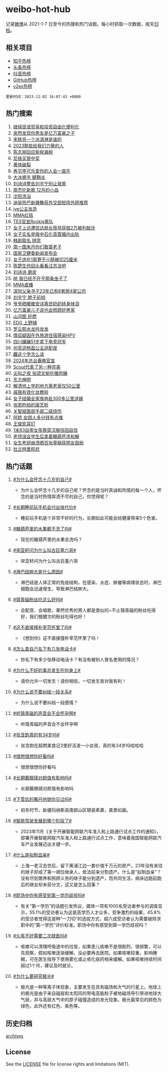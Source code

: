 # weibo-hot-hub

记录[微博](https://www.weibo.com)从 2021-1-7 日至今的热搜和热门话题。每小时抓取一次数据，按天[归档](archives)。

## 相关项目

- [知乎热榜](https://github.com/lonnyzhang423/zhihu-hot-hub)
- [头条热榜](https://github.com/lonnyzhang423/toutiao-hot-hub)
- [抖音热榜](https://github.com/lonnyzhang423/douyin-hot-hub)
- [GitHub热榜](https://github.com/lonnyzhang423/github-hot-hub)
- [v2ex热榜](https://github.com/lonnyzhang423/v2ex-hot-hub)


`更新时间：2023-12-02 16:07:43 +0800`

## 热门搜索

1. [继续促进贸易和投资自由化便利化](https://m.weibo.cn/search?containerid=100103type%3D1%26t%3D10%26q%3D%23%E7%BB%A7%E7%BB%AD%E4%BF%83%E8%BF%9B%E8%B4%B8%E6%98%93%E5%92%8C%E6%8A%95%E8%B5%84%E8%87%AA%E7%94%B1%E5%8C%96%E4%BE%BF%E5%88%A9%E5%8C%96%23&stream_entry_id=51&isnewpage=1&extparam=seat%3D1%26filter_type%3Drealtimehot%26cate%3D10103%26stream_entry_id%3D51%26dgr%3D0%26q%3D%2523%25E7%25BB%25A7%25E7%25BB%25AD%25E4%25BF%2583%25E8%25BF%259B%25E8%25B4%25B8%25E6%2598%2593%25E5%2592%258C%25E6%258A%2595%25E8%25B5%2584%25E8%2587%25AA%25E7%2594%25B1%25E5%258C%2596%25E4%25BE%25BF%25E5%2588%25A9%25E5%258C%2596%2523%26c_type%3D51%26pos%3D0%26display_time%3D1701504461%26pre_seqid%3D1701504461492032764165)
1. [突然发现你男友是亿万富豪之子](https://m.weibo.cn/search?containerid=100103type%3D1%26t%3D10%26q%3D%23%E7%AA%81%E7%84%B6%E5%8F%91%E7%8E%B0%E4%BD%A0%E7%94%B7%E5%8F%8B%E6%98%AF%E4%BA%BF%E4%B8%87%E5%AF%8C%E8%B1%AA%E4%B9%8B%E5%AD%90%23&stream_entry_id=31&isnewpage=1&extparam=seat%3D1%26lcate%3D5001%26realpos%3D1%26stream_entry_id%3D31%26dgr%3D0%26pos%3D0%26band_rank%3D1%26cate%3D5001%26filter_type%3Drealtimehot%26q%3D%2523%25E7%25AA%2581%25E7%2584%25B6%25E5%258F%2591%25E7%258E%25B0%25E4%25BD%25A0%25E7%2594%25B7%25E5%258F%258B%25E6%2598%25AF%25E4%25BA%25BF%25E4%25B8%2587%25E5%25AF%258C%25E8%25B1%25AA%25E4%25B9%258B%25E5%25AD%2590%2523%26flag%3D2%26c_type%3D31%26display_time%3D1701504461%26pre_seqid%3D1701504461492032764165)
1. [宋轶另一个冰淇淋是谁的](https://m.weibo.cn/search?containerid=100103type%3D1%26t%3D10%26q%3D%23%E5%AE%8B%E8%BD%B6%E5%8F%A6%E4%B8%80%E4%B8%AA%E5%86%B0%E6%B7%87%E6%B7%8B%E6%98%AF%E8%B0%81%E7%9A%84%23&stream_entry_id=31&isnewpage=1&extparam=seat%3D1%26lcate%3D5001%26realpos%3D2%26stream_entry_id%3D31%26dgr%3D0%26pos%3D1%26band_rank%3D2%26cate%3D5001%26filter_type%3Drealtimehot%26q%3D%2523%25E5%25AE%258B%25E8%25BD%25B6%25E5%258F%25A6%25E4%25B8%2580%25E4%25B8%25AA%25E5%2586%25B0%25E6%25B7%2587%25E6%25B7%258B%25E6%2598%25AF%25E8%25B0%2581%25E7%259A%2584%2523%26flag%3D2%26c_type%3D31%26display_time%3D1701504461%26pre_seqid%3D1701504461492032764165)
1. [2023那些给我们力量的人](https://m.weibo.cn/search?containerid=100103type%3D1%26t%3D10%26q%3D%232023%E9%82%A3%E4%BA%9B%E7%BB%99%E6%88%91%E4%BB%AC%E5%8A%9B%E9%87%8F%E7%9A%84%E4%BA%BA%23&stream_entry_id=31&isnewpage=1&extparam=seat%3D1%26lcate%3D5001%26realpos%3D3%26stream_entry_id%3D31%26dgr%3D0%26pos%3D2%26band_rank%3D3%26cate%3D5001%26filter_type%3Drealtimehot%26q%3D%25232023%25E9%2582%25A3%25E4%25BA%259B%25E7%25BB%2599%25E6%2588%2591%25E4%25BB%25AC%25E5%258A%259B%25E9%2587%258F%25E7%259A%2584%25E4%25BA%25BA%2523%26flag%3D0%26c_type%3D31%26display_time%3D1701504461%26pre_seqid%3D1701504461492032764165)
1. [陈志朋回应偷税漏税](https://m.weibo.cn/search?containerid=100103type%3D1%26t%3D10%26q%3D%E9%99%88%E5%BF%97%E6%9C%8B%E5%9B%9E%E5%BA%94%E5%81%B7%E7%A8%8E%E6%BC%8F%E7%A8%8E&stream_entry_id=31&isnewpage=1&extparam=seat%3D1%26lcate%3D5001%26realpos%3D4%26stream_entry_id%3D31%26dgr%3D0%26pos%3D3%26band_rank%3D4%26cate%3D5001%26filter_type%3Drealtimehot%26q%3D%25E9%2599%2588%25E5%25BF%2597%25E6%259C%258B%25E5%259B%259E%25E5%25BA%2594%25E5%2581%25B7%25E7%25A8%258E%25E6%25BC%258F%25E7%25A8%258E%26flag%3D1%26c_type%3D31%26display_time%3D1701504461%26pre_seqid%3D1701504461492032764165)
1. [尼格买提中奖](https://m.weibo.cn/search?containerid=100103type%3D1%26t%3D10%26q%3D%E5%B0%BC%E6%A0%BC%E4%B9%B0%E6%8F%90%E4%B8%AD%E5%A5%96&stream_entry_id=31&isnewpage=1&extparam=seat%3D1%26lcate%3D5001%26realpos%3D5%26stream_entry_id%3D31%26dgr%3D0%26pos%3D4%26band_rank%3D5%26cate%3D5001%26filter_type%3Drealtimehot%26q%3D%25E5%25B0%25BC%25E6%25A0%25BC%25E4%25B9%25B0%25E6%258F%2590%25E4%25B8%25AD%25E5%25A5%2596%26flag%3D2%26c_type%3D31%26display_time%3D1701504461%26pre_seqid%3D1701504461492032764165)
1. [黄体破裂](https://m.weibo.cn/search?containerid=100103type%3D1%26t%3D10%26q%3D%E9%BB%84%E4%BD%93%E7%A0%B4%E8%A3%82&stream_entry_id=31&isnewpage=1&extparam=seat%3D1%26lcate%3D5001%26realpos%3D6%26stream_entry_id%3D31%26dgr%3D0%26pos%3D5%26band_rank%3D6%26cate%3D5001%26filter_type%3Drealtimehot%26q%3D%25E9%25BB%2584%25E4%25BD%2593%25E7%25A0%25B4%25E8%25A3%2582%26flag%3D2%26c_type%3D31%26display_time%3D1701504461%26pre_seqid%3D1701504461492032764165)
1. [再见李可乐爱你的人会一直在](https://m.weibo.cn/search?containerid=100103type%3D1%26t%3D10%26q%3D%23%E5%86%8D%E8%A7%81%E6%9D%8E%E5%8F%AF%E4%B9%90%E7%88%B1%E4%BD%A0%E7%9A%84%E4%BA%BA%E4%BC%9A%E4%B8%80%E7%9B%B4%E5%9C%A8%23&stream_entry_id=31&isnewpage=1&extparam=seat%3D1%26lcate%3D5001%26cate%3D5001%26stream_entry_id%3D31%26pos%3D6%26band_rank%3D7%26adid%3D213060%26is_ad_pos%3D1%26dgr%3D0%26q%3D%2523%25E5%2586%258D%25E8%25A7%2581%25E6%259D%258E%25E5%258F%25AF%25E4%25B9%2590%25E7%2588%25B1%25E4%25BD%25A0%25E7%259A%2584%25E4%25BA%25BA%25E4%25BC%259A%25E4%25B8%2580%25E7%259B%25B4%25E5%259C%25A8%2523%26filter_type%3Drealtimehot%26c_type%3D31%26topic_ad%3D1%26display_time%3D1701504461%26pre_seqid%3D1701504461492032764165)
1. [大冰握手 腱鞘炎](https://m.weibo.cn/search?containerid=100103type%3D1%26t%3D10%26q%3D%E5%A4%A7%E5%86%B0%E6%8F%A1%E6%89%8B+%E8%85%B1%E9%9E%98%E7%82%8E&stream_entry_id=31&isnewpage=1&extparam=seat%3D1%26lcate%3D5001%26realpos%3D7%26stream_entry_id%3D31%26dgr%3D0%26pos%3D7%26band_rank%3D7%26cate%3D5001%26filter_type%3Drealtimehot%26q%3D%25E5%25A4%25A7%25E5%2586%25B0%25E6%258F%25A1%25E6%2589%258B%2520%25E8%2585%25B1%25E9%259E%2598%25E7%2582%258E%26flag%3D1%26c_type%3D31%26display_time%3D1701504461%26pre_seqid%3D1701504461492032764165)
1. [刘诗诗警告刘宇宁别让我笑](https://m.weibo.cn/search?containerid=100103type%3D1%26t%3D10%26q%3D%23%E5%88%98%E8%AF%97%E8%AF%97%E8%AD%A6%E5%91%8A%E5%88%98%E5%AE%87%E5%AE%81%E5%88%AB%E8%AE%A9%E6%88%91%E7%AC%91%23&stream_entry_id=31&isnewpage=1&extparam=seat%3D1%26lcate%3D5001%26realpos%3D8%26stream_entry_id%3D31%26dgr%3D0%26pos%3D8%26band_rank%3D8%26cate%3D5001%26filter_type%3Drealtimehot%26q%3D%2523%25E5%2588%2598%25E8%25AF%2597%25E8%25AF%2597%25E8%25AD%25A6%25E5%2591%258A%25E5%2588%2598%25E5%25AE%2587%25E5%25AE%2581%25E5%2588%25AB%25E8%25AE%25A9%25E6%2588%2591%25E7%25AC%2591%2523%26flag%3D1%26c_type%3D31%26display_time%3D1701504461%26pre_seqid%3D1701504461492032764165)
1. [周杰伦新歌 12月的小品](https://m.weibo.cn/search?containerid=100103type%3D1%26t%3D10%26q%3D%E5%91%A8%E6%9D%B0%E4%BC%A6%E6%96%B0%E6%AD%8C+12%E6%9C%88%E7%9A%84%E5%B0%8F%E5%93%81&stream_entry_id=31&isnewpage=1&extparam=seat%3D1%26lcate%3D5001%26realpos%3D9%26stream_entry_id%3D31%26dgr%3D0%26pos%3D9%26band_rank%3D9%26cate%3D5001%26filter_type%3Drealtimehot%26q%3D%25E5%2591%25A8%25E6%259D%25B0%25E4%25BC%25A6%25E6%2596%25B0%25E6%25AD%258C%252012%25E6%259C%2588%25E7%259A%2584%25E5%25B0%258F%25E5%2593%2581%26flag%3D1%26c_type%3D31%26display_time%3D1701504461%26pre_seqid%3D1701504461492032764165)
1. [沈阳洗浴](https://m.weibo.cn/search?containerid=100103type%3D1%26t%3D10%26q%3D%E6%B2%88%E9%98%B3%E6%B4%97%E6%B5%B4&stream_entry_id=31&isnewpage=1&extparam=seat%3D1%26lcate%3D5001%26realpos%3D10%26stream_entry_id%3D31%26dgr%3D0%26pos%3D10%26band_rank%3D10%26cate%3D5001%26filter_type%3Drealtimehot%26q%3D%25E6%25B2%2588%25E9%2598%25B3%25E6%25B4%2597%25E6%25B5%25B4%26flag%3D1%26c_type%3D31%26display_time%3D1701504461%26pre_seqid%3D1701504461492032764165)
1. [迪丽热巴新疆舞获外交部矩阵外网推荐](https://m.weibo.cn/search?containerid=100103type%3D1%26t%3D10%26q%3D%23%E8%BF%AA%E4%B8%BD%E7%83%AD%E5%B7%B4%E6%96%B0%E7%96%86%E8%88%9E%E8%8E%B7%E5%A4%96%E4%BA%A4%E9%83%A8%E7%9F%A9%E9%98%B5%E5%A4%96%E7%BD%91%E6%8E%A8%E8%8D%90%23&stream_entry_id=31&isnewpage=1&extparam=seat%3D1%26lcate%3D5001%26realpos%3D11%26stream_entry_id%3D31%26dgr%3D0%26pos%3D11%26band_rank%3D11%26cate%3D5001%26filter_type%3Drealtimehot%26q%3D%2523%25E8%25BF%25AA%25E4%25B8%25BD%25E7%2583%25AD%25E5%25B7%25B4%25E6%2596%25B0%25E7%2596%2586%25E8%2588%259E%25E8%258E%25B7%25E5%25A4%2596%25E4%25BA%25A4%25E9%2583%25A8%25E7%259F%25A9%25E9%2598%25B5%25E5%25A4%2596%25E7%25BD%2591%25E6%258E%25A8%25E8%258D%2590%2523%26flag%3D1%26c_type%3D31%26display_time%3D1701504461%26pre_seqid%3D1701504461492032764165)
1. [ive公主妆造](https://m.weibo.cn/search?containerid=100103type%3D1%26t%3D10%26q%3Dive%E5%85%AC%E4%B8%BB%E5%A6%86%E9%80%A0&stream_entry_id=31&isnewpage=1&extparam=seat%3D1%26lcate%3D5001%26realpos%3D12%26stream_entry_id%3D31%26dgr%3D0%26pos%3D12%26band_rank%3D12%26cate%3D5001%26filter_type%3Drealtimehot%26q%3Dive%25E5%2585%25AC%25E4%25B8%25BB%25E5%25A6%2586%25E9%2580%25A0%26flag%3D1%26c_type%3D31%26display_time%3D1701504461%26pre_seqid%3D1701504461492032764165)
1. [MMA红毯](https://m.weibo.cn/search?containerid=100103type%3D1%26t%3D10%26q%3DMMA%E7%BA%A2%E6%AF%AF&stream_entry_id=31&isnewpage=1&extparam=seat%3D1%26lcate%3D5001%26realpos%3D13%26stream_entry_id%3D31%26dgr%3D0%26pos%3D13%26band_rank%3D13%26cate%3D5001%26filter_type%3Drealtimehot%26q%3DMMA%25E7%25BA%25A2%25E6%25AF%25AF%26flag%3D1%26c_type%3D31%26display_time%3D1701504461%26pre_seqid%3D1701504461492032764165)
1. [TES官宣Rookie离队](https://m.weibo.cn/search?containerid=100103type%3D1%26t%3D10%26q%3D%23TES%E5%AE%98%E5%AE%A3Rookie%E7%A6%BB%E9%98%9F%23&stream_entry_id=31&isnewpage=1&extparam=seat%3D1%26lcate%3D5001%26realpos%3D14%26stream_entry_id%3D31%26dgr%3D0%26pos%3D14%26band_rank%3D14%26cate%3D5001%26filter_type%3Drealtimehot%26q%3D%2523TES%25E5%25AE%2598%25E5%25AE%25A3Rookie%25E7%25A6%25BB%25E9%2598%259F%2523%26flag%3D1%26c_type%3D31%26display_time%3D1701504461%26pre_seqid%3D1701504461492032764165)
1. [女子上访遭信访局长辱骂获赔2万被判敲诈](https://m.weibo.cn/search?containerid=100103type%3D1%26t%3D10%26q%3D%23%E5%A5%B3%E5%AD%90%E4%B8%8A%E8%AE%BF%E9%81%AD%E4%BF%A1%E8%AE%BF%E5%B1%80%E9%95%BF%E8%BE%B1%E9%AA%82%E8%8E%B7%E8%B5%942%E4%B8%87%E8%A2%AB%E5%88%A4%E6%95%B2%E8%AF%88%23&stream_entry_id=31&isnewpage=1&extparam=seat%3D1%26lcate%3D5001%26realpos%3D15%26stream_entry_id%3D31%26dgr%3D0%26pos%3D15%26band_rank%3D15%26cate%3D5001%26filter_type%3Drealtimehot%26q%3D%2523%25E5%25A5%25B3%25E5%25AD%2590%25E4%25B8%258A%25E8%25AE%25BF%25E9%2581%25AD%25E4%25BF%25A1%25E8%25AE%25BF%25E5%25B1%2580%25E9%2595%25BF%25E8%25BE%25B1%25E9%25AA%2582%25E8%258E%25B7%25E8%25B5%25942%25E4%25B8%2587%25E8%25A2%25AB%25E5%2588%25A4%25E6%2595%25B2%25E8%25AF%2588%2523%26flag%3D1%26c_type%3D31%26display_time%3D1701504461%26pre_seqid%3D1701504461492032764165)
1. [女子实名举报中石化高管婚内出轨](https://m.weibo.cn/search?containerid=100103type%3D1%26t%3D10%26q%3D%23%E5%A5%B3%E5%AD%90%E5%AE%9E%E5%90%8D%E4%B8%BE%E6%8A%A5%E4%B8%AD%E7%9F%B3%E5%8C%96%E9%AB%98%E7%AE%A1%E5%A9%9A%E5%86%85%E5%87%BA%E8%BD%A8%23&stream_entry_id=31&isnewpage=1&extparam=seat%3D1%26lcate%3D5001%26realpos%3D16%26stream_entry_id%3D31%26dgr%3D0%26pos%3D16%26band_rank%3D16%26cate%3D5001%26filter_type%3Drealtimehot%26q%3D%2523%25E5%25A5%25B3%25E5%25AD%2590%25E5%25AE%259E%25E5%2590%258D%25E4%25B8%25BE%25E6%258A%25A5%25E4%25B8%25AD%25E7%259F%25B3%25E5%258C%2596%25E9%25AB%2598%25E7%25AE%25A1%25E5%25A9%259A%25E5%2586%2585%25E5%2587%25BA%25E8%25BD%25A8%2523%26flag%3D0%26c_type%3D31%26display_time%3D1701504461%26pre_seqid%3D1701504461492032764165)
1. [韩剧取名 随意](https://m.weibo.cn/search?containerid=100103type%3D1%26t%3D10%26q%3D%E9%9F%A9%E5%89%A7%E5%8F%96%E5%90%8D+%E9%9A%8F%E6%84%8F&stream_entry_id=31&isnewpage=1&extparam=seat%3D1%26lcate%3D5001%26realpos%3D17%26stream_entry_id%3D31%26dgr%3D0%26pos%3D17%26band_rank%3D17%26cate%3D5001%26filter_type%3Drealtimehot%26q%3D%25E9%259F%25A9%25E5%2589%25A7%25E5%258F%2596%25E5%2590%258D%2520%25E9%259A%258F%25E6%2584%258F%26flag%3D1%26c_type%3D31%26display_time%3D1701504461%26pre_seqid%3D1701504461492032764165)
1. [周一围朱丹你们敢耍老子](https://m.weibo.cn/search?containerid=100103type%3D1%26t%3D10%26q%3D%E5%91%A8%E4%B8%80%E5%9B%B4%E6%9C%B1%E4%B8%B9%E4%BD%A0%E4%BB%AC%E6%95%A2%E8%80%8D%E8%80%81%E5%AD%90&stream_entry_id=31&isnewpage=1&extparam=seat%3D1%26lcate%3D5001%26realpos%3D18%26stream_entry_id%3D31%26dgr%3D0%26pos%3D18%26band_rank%3D18%26cate%3D5001%26filter_type%3Drealtimehot%26q%3D%25E5%2591%25A8%25E4%25B8%2580%25E5%259B%25B4%25E6%259C%25B1%25E4%25B8%25B9%25E4%25BD%25A0%25E4%25BB%25AC%25E6%2595%25A2%25E8%2580%258D%25E8%2580%2581%25E5%25AD%2590%26flag%3D2%26c_type%3D31%26display_time%3D1701504461%26pre_seqid%3D1701504461492032764165)
1. [国家卫健委新闻发布会](https://m.weibo.cn/search?containerid=100103type%3D1%26t%3D10%26q%3D%23%E5%9B%BD%E5%AE%B6%E5%8D%AB%E5%81%A5%E5%A7%94%E6%96%B0%E9%97%BB%E5%8F%91%E5%B8%83%E4%BC%9A%23&stream_entry_id=31&isnewpage=1&extparam=seat%3D1%26lcate%3D5001%26realpos%3D19%26stream_entry_id%3D31%26dgr%3D0%26pos%3D19%26band_rank%3D19%26cate%3D5001%26filter_type%3Drealtimehot%26q%3D%2523%25E5%259B%25BD%25E5%25AE%25B6%25E5%258D%25AB%25E5%2581%25A5%25E5%25A7%2594%25E6%2596%25B0%25E9%2597%25BB%25E5%258F%2591%25E5%25B8%2583%25E4%25BC%259A%2523%26flag%3D1%26c_type%3D31%26display_time%3D1701504461%26pre_seqid%3D1701504461492032764165)
1. [女子连吃1周笋干小肠被切25厘米](https://m.weibo.cn/search?containerid=100103type%3D1%26t%3D10%26q%3D%23%E5%A5%B3%E5%AD%90%E8%BF%9E%E5%90%831%E5%91%A8%E7%AC%8B%E5%B9%B2%E5%B0%8F%E8%82%A0%E8%A2%AB%E5%88%8725%E5%8E%98%E7%B1%B3%23&stream_entry_id=31&isnewpage=1&extparam=seat%3D1%26lcate%3D5001%26realpos%3D20%26stream_entry_id%3D31%26dgr%3D0%26pos%3D20%26band_rank%3D20%26cate%3D5001%26filter_type%3Drealtimehot%26q%3D%2523%25E5%25A5%25B3%25E5%25AD%2590%25E8%25BF%259E%25E5%2590%25831%25E5%2591%25A8%25E7%25AC%258B%25E5%25B9%25B2%25E5%25B0%258F%25E8%2582%25A0%25E8%25A2%25AB%25E5%2588%258725%25E5%258E%2598%25E7%25B1%25B3%2523%26flag%3D0%26c_type%3D31%26display_time%3D1701504461%26pre_seqid%3D1701504461492032764165)
1. [陈楚生你回头看看汪苏泷吧](https://m.weibo.cn/search?containerid=100103type%3D1%26t%3D10%26q%3D%23%E9%99%88%E6%A5%9A%E7%94%9F%E4%BD%A0%E5%9B%9E%E5%A4%B4%E7%9C%8B%E7%9C%8B%E6%B1%AA%E8%8B%8F%E6%B3%B7%E5%90%A7%23&stream_entry_id=31&isnewpage=1&extparam=seat%3D1%26lcate%3D5001%26realpos%3D21%26stream_entry_id%3D31%26dgr%3D0%26pos%3D21%26band_rank%3D21%26cate%3D5001%26filter_type%3Drealtimehot%26q%3D%2523%25E9%2599%2588%25E6%25A5%259A%25E7%2594%259F%25E4%25BD%25A0%25E5%259B%259E%25E5%25A4%25B4%25E7%259C%258B%25E7%259C%258B%25E6%25B1%25AA%25E8%258B%258F%25E6%25B3%25B7%25E5%2590%25A7%2523%26flag%3D1%26c_type%3D31%26display_time%3D1701504461%26pre_seqid%3D1701504461492032764165)
1. [刘诗诗 磨皮](https://m.weibo.cn/search?containerid=100103type%3D1%26t%3D10%26q%3D%E5%88%98%E8%AF%97%E8%AF%97+%E7%A3%A8%E7%9A%AE&stream_entry_id=31&isnewpage=1&extparam=seat%3D1%26lcate%3D5001%26realpos%3D22%26stream_entry_id%3D31%26dgr%3D0%26pos%3D22%26band_rank%3D22%26cate%3D5001%26filter_type%3Drealtimehot%26q%3D%25E5%2588%2598%25E8%25AF%2597%25E8%25AF%2597%2520%25E7%25A3%25A8%25E7%259A%25AE%26flag%3D2%26c_type%3D31%26display_time%3D1701504461%26pre_seqid%3D1701504461492032764165)
1. [树 我已经不在乎那条虫子了](https://m.weibo.cn/search?containerid=100103type%3D1%26t%3D10%26q%3D%E6%A0%91+%E6%88%91%E5%B7%B2%E7%BB%8F%E4%B8%8D%E5%9C%A8%E4%B9%8E%E9%82%A3%E6%9D%A1%E8%99%AB%E5%AD%90%E4%BA%86&stream_entry_id=31&isnewpage=1&extparam=seat%3D1%26lcate%3D5001%26realpos%3D23%26stream_entry_id%3D31%26dgr%3D0%26pos%3D23%26band_rank%3D23%26cate%3D5001%26filter_type%3Drealtimehot%26q%3D%25E6%25A0%2591%2520%25E6%2588%2591%25E5%25B7%25B2%25E7%25BB%258F%25E4%25B8%258D%25E5%259C%25A8%25E4%25B9%258E%25E9%2582%25A3%25E6%259D%25A1%25E8%2599%25AB%25E5%25AD%2590%25E4%25BA%2586%26flag%3D0%26c_type%3D31%26display_time%3D1701504461%26pre_seqid%3D1701504461492032764165)
1. [MMA直播](https://m.weibo.cn/search?containerid=100103type%3D1%26t%3D10%26q%3DMMA%E7%9B%B4%E6%92%AD&stream_entry_id=31&isnewpage=1&extparam=seat%3D1%26lcate%3D5001%26realpos%3D24%26stream_entry_id%3D31%26dgr%3D0%26pos%3D24%26band_rank%3D24%26cate%3D5001%26filter_type%3Drealtimehot%26q%3DMMA%25E7%259B%25B4%25E6%2592%25AD%26flag%3D0%26c_type%3D31%26display_time%3D1701504461%26pre_seqid%3D1701504461492032764165)
1. [深圳父亲寻子23年已有6套房4家公司](https://m.weibo.cn/search?containerid=100103type%3D1%26t%3D10%26q%3D%23%E6%B7%B1%E5%9C%B3%E7%88%B6%E4%BA%B2%E5%AF%BB%E5%AD%9023%E5%B9%B4%E5%B7%B2%E6%9C%896%E5%A5%97%E6%88%BF4%E5%AE%B6%E5%85%AC%E5%8F%B8%23&stream_entry_id=31&isnewpage=1&extparam=seat%3D1%26lcate%3D5001%26realpos%3D25%26stream_entry_id%3D31%26dgr%3D0%26pos%3D25%26band_rank%3D25%26cate%3D5001%26filter_type%3Drealtimehot%26q%3D%2523%25E6%25B7%25B1%25E5%259C%25B3%25E7%2588%25B6%25E4%25BA%25B2%25E5%25AF%25BB%25E5%25AD%259023%25E5%25B9%25B4%25E5%25B7%25B2%25E6%259C%25896%25E5%25A5%2597%25E6%2588%25BF4%25E5%25AE%25B6%25E5%2585%25AC%25E5%258F%25B8%2523%26flag%3D1%26c_type%3D31%26display_time%3D1701504461%26pre_seqid%3D1701504461492032764165)
1. [刘宇宁 脖子前倾](https://m.weibo.cn/search?containerid=100103type%3D1%26t%3D10%26q%3D%E5%88%98%E5%AE%87%E5%AE%81+%E8%84%96%E5%AD%90%E5%89%8D%E5%80%BE&stream_entry_id=31&isnewpage=1&extparam=seat%3D1%26lcate%3D5001%26realpos%3D26%26stream_entry_id%3D31%26dgr%3D0%26pos%3D26%26band_rank%3D26%26cate%3D5001%26filter_type%3Drealtimehot%26q%3D%25E5%2588%2598%25E5%25AE%2587%25E5%25AE%2581%2520%25E8%2584%2596%25E5%25AD%2590%25E5%2589%258D%25E5%2580%25BE%26flag%3D0%26c_type%3D31%26display_time%3D1701504461%26pre_seqid%3D1701504461492032764165)
1. [爷爷晒暖暖安详离世奶奶转身抹泪](https://m.weibo.cn/search?containerid=100103type%3D1%26t%3D10%26q%3D%23%E7%88%B7%E7%88%B7%E6%99%92%E6%9A%96%E6%9A%96%E5%AE%89%E8%AF%A6%E7%A6%BB%E4%B8%96%E5%A5%B6%E5%A5%B6%E8%BD%AC%E8%BA%AB%E6%8A%B9%E6%B3%AA%23&stream_entry_id=31&isnewpage=1&extparam=seat%3D1%26lcate%3D5001%26realpos%3D27%26stream_entry_id%3D31%26dgr%3D0%26pos%3D27%26band_rank%3D27%26cate%3D5001%26filter_type%3Drealtimehot%26q%3D%2523%25E7%2588%25B7%25E7%2588%25B7%25E6%2599%2592%25E6%259A%2596%25E6%259A%2596%25E5%25AE%2589%25E8%25AF%25A6%25E7%25A6%25BB%25E4%25B8%2596%25E5%25A5%25B6%25E5%25A5%25B6%25E8%25BD%25AC%25E8%25BA%25AB%25E6%258A%25B9%25E6%25B3%25AA%2523%26flag%3D32768%26c_type%3D31%26display_time%3D1701504461%26pre_seqid%3D1701504461492032764165)
1. [亿万富豪儿子说也会照顾好养家](https://m.weibo.cn/search?containerid=100103type%3D1%26t%3D10%26q%3D%23%E4%BA%BF%E4%B8%87%E5%AF%8C%E8%B1%AA%E5%84%BF%E5%AD%90%E8%AF%B4%E4%B9%9F%E4%BC%9A%E7%85%A7%E9%A1%BE%E5%A5%BD%E5%85%BB%E5%AE%B6%23&stream_entry_id=31&isnewpage=1&extparam=seat%3D1%26lcate%3D5001%26realpos%3D28%26stream_entry_id%3D31%26dgr%3D0%26pos%3D28%26band_rank%3D28%26cate%3D5001%26filter_type%3Drealtimehot%26q%3D%2523%25E4%25BA%25BF%25E4%25B8%2587%25E5%25AF%258C%25E8%25B1%25AA%25E5%2584%25BF%25E5%25AD%2590%25E8%25AF%25B4%25E4%25B9%259F%25E4%25BC%259A%25E7%2585%25A7%25E9%25A1%25BE%25E5%25A5%25BD%25E5%2585%25BB%25E5%25AE%25B6%2523%26flag%3D32768%26c_type%3D31%26display_time%3D1701504461%26pre_seqid%3D1701504461492032764165)
1. [山河图 好燃](https://m.weibo.cn/search?containerid=100103type%3D1%26t%3D10%26q%3D%E5%B1%B1%E6%B2%B3%E5%9B%BE+%E5%A5%BD%E7%87%83&stream_entry_id=31&isnewpage=1&extparam=seat%3D1%26lcate%3D5001%26realpos%3D29%26stream_entry_id%3D31%26dgr%3D0%26pos%3D29%26band_rank%3D29%26cate%3D5001%26filter_type%3Drealtimehot%26q%3D%25E5%25B1%25B1%25E6%25B2%25B3%25E5%259B%25BE%2520%25E5%25A5%25BD%25E7%2587%2583%26flag%3D0%26c_type%3D31%26display_time%3D1701504461%26pre_seqid%3D1701504461492032764165)
1. [EDG 上野辅](https://m.weibo.cn/search?containerid=100103type%3D1%26t%3D10%26q%3DEDG+%E4%B8%8A%E9%87%8E%E8%BE%85&stream_entry_id=31&isnewpage=1&extparam=seat%3D1%26lcate%3D5001%26realpos%3D30%26stream_entry_id%3D31%26dgr%3D0%26pos%3D30%26band_rank%3D30%26cate%3D5001%26filter_type%3Drealtimehot%26q%3DEDG%2520%25E4%25B8%258A%25E9%2587%258E%25E8%25BE%2585%26flag%3D0%26c_type%3D31%26display_time%3D1701504461%26pre_seqid%3D1701504461492032764165)
1. [罗云熙水龙吟妆发](https://m.weibo.cn/search?containerid=100103type%3D1%26t%3D10%26q%3D%23%E7%BD%97%E4%BA%91%E7%86%99%E6%B0%B4%E9%BE%99%E5%90%9F%E5%A6%86%E5%8F%91%23&stream_entry_id=31&isnewpage=1&extparam=seat%3D1%26lcate%3D5001%26realpos%3D31%26stream_entry_id%3D31%26dgr%3D0%26pos%3D31%26band_rank%3D31%26cate%3D5001%26filter_type%3Drealtimehot%26q%3D%2523%25E7%25BD%2597%25E4%25BA%2591%25E7%2586%2599%25E6%25B0%25B4%25E9%25BE%2599%25E5%2590%259F%25E5%25A6%2586%25E5%258F%2591%2523%26flag%3D1%26c_type%3D31%26display_time%3D1701504461%26pre_seqid%3D1701504461492032764165)
1. [情侣疑因在外旅游住宿感染HPV](https://m.weibo.cn/search?containerid=100103type%3D1%26t%3D10%26q%3D%23%E6%83%85%E4%BE%A3%E7%96%91%E5%9B%A0%E5%9C%A8%E5%A4%96%E6%97%85%E6%B8%B8%E4%BD%8F%E5%AE%BF%E6%84%9F%E6%9F%93HPV%23&stream_entry_id=31&isnewpage=1&extparam=seat%3D1%26lcate%3D5001%26realpos%3D32%26stream_entry_id%3D31%26dgr%3D0%26pos%3D32%26band_rank%3D32%26cate%3D5001%26filter_type%3Drealtimehot%26q%3D%2523%25E6%2583%2585%25E4%25BE%25A3%25E7%2596%2591%25E5%259B%25A0%25E5%259C%25A8%25E5%25A4%2596%25E6%2597%2585%25E6%25B8%25B8%25E4%25BD%258F%25E5%25AE%25BF%25E6%2584%259F%25E6%259F%2593HPV%2523%26flag%3D0%26c_type%3D31%26display_time%3D1701504461%26pre_seqid%3D1701504461492032764165)
1. [四川孃孃51岁拿下电竞冠军](https://m.weibo.cn/search?containerid=100103type%3D1%26t%3D10%26q%3D%E5%9B%9B%E5%B7%9D%E5%AD%83%E5%AD%8351%E5%B2%81%E6%8B%BF%E4%B8%8B%E7%94%B5%E7%AB%9E%E5%86%A0%E5%86%9B&stream_entry_id=31&isnewpage=1&extparam=seat%3D1%26lcate%3D5001%26realpos%3D33%26stream_entry_id%3D31%26dgr%3D0%26pos%3D33%26band_rank%3D33%26cate%3D5001%26filter_type%3Drealtimehot%26q%3D%25E5%259B%259B%25E5%25B7%259D%25E5%25AD%2583%25E5%25AD%258351%25E5%25B2%2581%25E6%258B%25BF%25E4%25B8%258B%25E7%2594%25B5%25E7%25AB%259E%25E5%2586%25A0%25E5%2586%259B%26flag%3D32768%26c_type%3D31%26display_time%3D1701504461%26pre_seqid%3D1701504461492032764165)
1. [何蓝逗杨盈公主适配度](https://m.weibo.cn/search?containerid=100103type%3D1%26t%3D10%26q%3D%23%E4%BD%95%E8%93%9D%E9%80%97%E6%9D%A8%E7%9B%88%E5%85%AC%E4%B8%BB%E9%80%82%E9%85%8D%E5%BA%A6%23&stream_entry_id=31&isnewpage=1&extparam=seat%3D1%26lcate%3D5001%26realpos%3D34%26stream_entry_id%3D31%26dgr%3D0%26pos%3D34%26band_rank%3D34%26cate%3D5001%26filter_type%3Drealtimehot%26q%3D%2523%25E4%25BD%2595%25E8%2593%259D%25E9%2580%2597%25E6%259D%25A8%25E7%259B%2588%25E5%2585%25AC%25E4%25B8%25BB%25E9%2580%2582%25E9%2585%258D%25E5%25BA%25A6%2523%26flag%3D1%26c_type%3D31%26display_time%3D1701504461%26pre_seqid%3D1701504461492032764165)
1. [龘这个字怎么读](https://m.weibo.cn/search?containerid=100103type%3D1%26t%3D10%26q%3D%23%E9%BE%98%E8%BF%99%E4%B8%AA%E5%AD%97%E6%80%8E%E4%B9%88%E8%AF%BB%23&stream_entry_id=31&isnewpage=1&extparam=seat%3D1%26lcate%3D5001%26realpos%3D35%26stream_entry_id%3D31%26dgr%3D0%26pos%3D35%26band_rank%3D35%26cate%3D5001%26filter_type%3Drealtimehot%26q%3D%2523%25E9%25BE%2598%25E8%25BF%2599%25E4%25B8%25AA%25E5%25AD%2597%25E6%2580%258E%25E4%25B9%2588%25E8%25AF%25BB%2523%26flag%3D0%26c_type%3D31%26display_time%3D1701504461%26pre_seqid%3D1701504461492032764165)
1. [2024年总台春晚官宣](https://m.weibo.cn/search?containerid=100103type%3D1%26t%3D10%26q%3D%232024%E5%B9%B4%E6%80%BB%E5%8F%B0%E6%98%A5%E6%99%9A%E5%AE%98%E5%AE%A3%23&stream_entry_id=31&isnewpage=1&extparam=seat%3D1%26lcate%3D5001%26realpos%3D36%26stream_entry_id%3D31%26dgr%3D0%26pos%3D36%26band_rank%3D36%26cate%3D5001%26filter_type%3Drealtimehot%26q%3D%25232024%25E5%25B9%25B4%25E6%2580%25BB%25E5%258F%25B0%25E6%2598%25A5%25E6%2599%259A%25E5%25AE%2598%25E5%25AE%25A3%2523%26flag%3D0%26c_type%3D31%26display_time%3D1701504461%26pre_seqid%3D1701504461492032764165)
1. [Scout代表了另一种完美](https://m.weibo.cn/search?containerid=100103type%3D1%26t%3D10%26q%3D%23Scout%E4%BB%A3%E8%A1%A8%E4%BA%86%E5%8F%A6%E4%B8%80%E7%A7%8D%E5%AE%8C%E7%BE%8E%23&stream_entry_id=31&isnewpage=1&extparam=seat%3D1%26lcate%3D5001%26realpos%3D37%26stream_entry_id%3D31%26dgr%3D0%26pos%3D37%26band_rank%3D37%26cate%3D5001%26filter_type%3Drealtimehot%26q%3D%2523Scout%25E4%25BB%25A3%25E8%25A1%25A8%25E4%25BA%2586%25E5%258F%25A6%25E4%25B8%2580%25E7%25A7%258D%25E5%25AE%258C%25E7%25BE%258E%2523%26flag%3D1%26c_type%3D31%26display_time%3D1701504461%26pre_seqid%3D1701504461492032764165)
1. [尖叫之夜 张颂文偷吃猪肉脯](https://m.weibo.cn/search?containerid=100103type%3D1%26t%3D10%26q%3D%E5%B0%96%E5%8F%AB%E4%B9%8B%E5%A4%9C+%E5%BC%A0%E9%A2%82%E6%96%87%E5%81%B7%E5%90%83%E7%8C%AA%E8%82%89%E8%84%AF&stream_entry_id=31&isnewpage=1&extparam=seat%3D1%26lcate%3D5001%26realpos%3D38%26stream_entry_id%3D31%26dgr%3D0%26pos%3D38%26band_rank%3D38%26cate%3D5001%26filter_type%3Drealtimehot%26q%3D%25E5%25B0%2596%25E5%258F%25AB%25E4%25B9%258B%25E5%25A4%259C%2520%25E5%25BC%25A0%25E9%25A2%2582%25E6%2596%2587%25E5%2581%25B7%25E5%2590%2583%25E7%258C%25AA%25E8%2582%2589%25E8%2584%25AF%26flag%3D0%26c_type%3D31%26display_time%3D1701504461%26pre_seqid%3D1701504461492032764165)
1. [东方神明](https://m.weibo.cn/search?containerid=100103type%3D1%26t%3D10%26q%3D%23%E4%B8%9C%E6%96%B9%E7%A5%9E%E6%98%8E%23&stream_entry_id=31&isnewpage=1&extparam=seat%3D1%26lcate%3D5001%26realpos%3D39%26stream_entry_id%3D31%26dgr%3D0%26pos%3D39%26band_rank%3D39%26cate%3D5001%26filter_type%3Drealtimehot%26q%3D%2523%25E4%25B8%259C%25E6%2596%25B9%25E7%25A5%259E%25E6%2598%258E%2523%26flag%3D1%26c_type%3D31%26display_time%3D1701504461%26pre_seqid%3D1701504461492032764165)
1. [解清帅上学的地方离老家仅50公里](https://m.weibo.cn/search?containerid=100103type%3D1%26t%3D10%26q%3D%23%E8%A7%A3%E6%B8%85%E5%B8%85%E4%B8%8A%E5%AD%A6%E7%9A%84%E5%9C%B0%E6%96%B9%E7%A6%BB%E8%80%81%E5%AE%B6%E4%BB%8550%E5%85%AC%E9%87%8C%23&stream_entry_id=31&isnewpage=1&extparam=seat%3D1%26lcate%3D5001%26realpos%3D40%26stream_entry_id%3D31%26dgr%3D0%26pos%3D40%26band_rank%3D40%26cate%3D5001%26filter_type%3Drealtimehot%26q%3D%2523%25E8%25A7%25A3%25E6%25B8%2585%25E5%25B8%2585%25E4%25B8%258A%25E5%25AD%25A6%25E7%259A%2584%25E5%259C%25B0%25E6%2596%25B9%25E7%25A6%25BB%25E8%2580%2581%25E5%25AE%25B6%25E4%25BB%258550%25E5%2585%25AC%25E9%2587%258C%2523%26flag%3D32768%26c_type%3D31%26display_time%3D1701504461%26pre_seqid%3D1701504461492032764165)
1. [戚薇有效化妆教程](https://m.weibo.cn/search?containerid=100103type%3D1%26t%3D10%26q%3D%23%E6%88%9A%E8%96%87%E6%9C%89%E6%95%88%E5%8C%96%E5%A6%86%E6%95%99%E7%A8%8B%23&stream_entry_id=31&isnewpage=1&extparam=seat%3D1%26lcate%3D5001%26realpos%3D41%26stream_entry_id%3D31%26dgr%3D0%26pos%3D41%26band_rank%3D41%26cate%3D5001%26filter_type%3Drealtimehot%26q%3D%2523%25E6%2588%259A%25E8%2596%2587%25E6%259C%2589%25E6%2595%2588%25E5%258C%2596%25E5%25A6%2586%25E6%2595%2599%25E7%25A8%258B%2523%26flag%3D1%26c_type%3D31%26display_time%3D1701504461%26pre_seqid%3D1701504461492032764165)
1. [女子结婚全家族奔赴300多公里送嫁](https://m.weibo.cn/search?containerid=100103type%3D1%26t%3D10%26q%3D%23%E5%A5%B3%E5%AD%90%E7%BB%93%E5%A9%9A%E5%85%A8%E5%AE%B6%E6%97%8F%E5%A5%94%E8%B5%B4300%E5%A4%9A%E5%85%AC%E9%87%8C%E9%80%81%E5%AB%81%23&stream_entry_id=31&isnewpage=1&extparam=seat%3D1%26lcate%3D5001%26realpos%3D42%26stream_entry_id%3D31%26dgr%3D0%26pos%3D42%26band_rank%3D42%26cate%3D5001%26filter_type%3Drealtimehot%26q%3D%2523%25E5%25A5%25B3%25E5%25AD%2590%25E7%25BB%2593%25E5%25A9%259A%25E5%2585%25A8%25E5%25AE%25B6%25E6%2597%258F%25E5%25A5%2594%25E8%25B5%25B4300%25E5%25A4%259A%25E5%2585%25AC%25E9%2587%258C%25E9%2580%2581%25E5%25AB%2581%2523%26flag%3D32768%26c_type%3D31%26display_time%3D1701504461%26pre_seqid%3D1701504461492032764165)
1. [张若昀拍的唐艺昕](https://m.weibo.cn/search?containerid=100103type%3D1%26t%3D10%26q%3D%23%E5%BC%A0%E8%8B%A5%E6%98%80%E6%8B%8D%E7%9A%84%E5%94%90%E8%89%BA%E6%98%95%23&stream_entry_id=31&isnewpage=1&extparam=seat%3D1%26lcate%3D5001%26realpos%3D43%26stream_entry_id%3D31%26dgr%3D0%26pos%3D43%26band_rank%3D43%26cate%3D5001%26filter_type%3Drealtimehot%26q%3D%2523%25E5%25BC%25A0%25E8%258B%25A5%25E6%2598%2580%25E6%258B%258D%25E7%259A%2584%25E5%2594%2590%25E8%2589%25BA%25E6%2598%2595%2523%26flag%3D0%26c_type%3D31%26display_time%3D1701504461%26pre_seqid%3D1701504461492032764165)
1. [关智斌面部手部二级烧伤](https://m.weibo.cn/search?containerid=100103type%3D1%26t%3D10%26q%3D%23%E5%85%B3%E6%99%BA%E6%96%8C%E9%9D%A2%E9%83%A8%E6%89%8B%E9%83%A8%E4%BA%8C%E7%BA%A7%E7%83%A7%E4%BC%A4%23&stream_entry_id=31&isnewpage=1&extparam=seat%3D1%26lcate%3D5001%26realpos%3D44%26stream_entry_id%3D31%26dgr%3D0%26pos%3D44%26band_rank%3D44%26cate%3D5001%26filter_type%3Drealtimehot%26q%3D%2523%25E5%2585%25B3%25E6%2599%25BA%25E6%2596%258C%25E9%259D%25A2%25E9%2583%25A8%25E6%2589%258B%25E9%2583%25A8%25E4%25BA%258C%25E7%25BA%25A7%25E7%2583%25A7%25E4%25BC%25A4%2523%26flag%3D0%26c_type%3D31%26display_time%3D1701504461%26pre_seqid%3D1701504461492032764165)
1. [阿娇 女团人多分钱有点难](https://m.weibo.cn/search?containerid=100103type%3D1%26t%3D10%26q%3D%E9%98%BF%E5%A8%87+%E5%A5%B3%E5%9B%A2%E4%BA%BA%E5%A4%9A%E5%88%86%E9%92%B1%E6%9C%89%E7%82%B9%E9%9A%BE&stream_entry_id=31&isnewpage=1&extparam=seat%3D1%26lcate%3D5001%26realpos%3D45%26stream_entry_id%3D31%26dgr%3D0%26pos%3D45%26band_rank%3D45%26cate%3D5001%26filter_type%3Drealtimehot%26q%3D%25E9%2598%25BF%25E5%25A8%2587%2520%25E5%25A5%25B3%25E5%259B%25A2%25E4%25BA%25BA%25E5%25A4%259A%25E5%2588%2586%25E9%2592%25B1%25E6%259C%2589%25E7%2582%25B9%25E9%259A%25BE%26flag%3D0%26c_type%3D31%26display_time%3D1701504461%26pre_seqid%3D1701504461492032764165)
1. [王俊凯耳钉](https://m.weibo.cn/search?containerid=100103type%3D1%26t%3D10%26q%3D%E7%8E%8B%E4%BF%8A%E5%87%AF%E8%80%B3%E9%92%89&stream_entry_id=31&isnewpage=1&extparam=seat%3D1%26lcate%3D5001%26realpos%3D46%26stream_entry_id%3D31%26dgr%3D0%26pos%3D46%26band_rank%3D46%26cate%3D5001%26filter_type%3Drealtimehot%26q%3D%25E7%258E%258B%25E4%25BF%258A%25E5%2587%25AF%25E8%2580%25B3%25E9%2592%2589%26flag%3D0%26c_type%3D31%26display_time%3D1701504461%26pre_seqid%3D1701504461492032764165)
1. [1米83自卑女孩靠穿汉服找回自信](https://m.weibo.cn/search?containerid=100103type%3D1%26t%3D10%26q%3D%231%E7%B1%B383%E8%87%AA%E5%8D%91%E5%A5%B3%E5%AD%A9%E9%9D%A0%E7%A9%BF%E6%B1%89%E6%9C%8D%E6%89%BE%E5%9B%9E%E8%87%AA%E4%BF%A1%23&stream_entry_id=31&isnewpage=1&extparam=seat%3D1%26lcate%3D5001%26realpos%3D47%26stream_entry_id%3D31%26dgr%3D0%26pos%3D47%26band_rank%3D47%26cate%3D5001%26filter_type%3Drealtimehot%26q%3D%25231%25E7%25B1%25B383%25E8%2587%25AA%25E5%258D%2591%25E5%25A5%25B3%25E5%25AD%25A9%25E9%259D%25A0%25E7%25A9%25BF%25E6%25B1%2589%25E6%259C%258D%25E6%2589%25BE%25E5%259B%259E%25E8%2587%25AA%25E4%25BF%25A1%2523%26flag%3D0%26c_type%3D31%26display_time%3D1701504461%26pre_seqid%3D1701504461492032764165)
1. [老师误会学生后拿着糖葫芦求和解](https://m.weibo.cn/search?containerid=100103type%3D1%26t%3D10%26q%3D%23%E8%80%81%E5%B8%88%E8%AF%AF%E4%BC%9A%E5%AD%A6%E7%94%9F%E5%90%8E%E6%8B%BF%E7%9D%80%E7%B3%96%E8%91%AB%E8%8A%A6%E6%B1%82%E5%92%8C%E8%A7%A3%23&stream_entry_id=31&isnewpage=1&extparam=seat%3D1%26lcate%3D5001%26realpos%3D48%26stream_entry_id%3D31%26dgr%3D0%26pos%3D48%26band_rank%3D48%26cate%3D5001%26filter_type%3Drealtimehot%26q%3D%2523%25E8%2580%2581%25E5%25B8%2588%25E8%25AF%25AF%25E4%25BC%259A%25E5%25AD%25A6%25E7%2594%259F%25E5%2590%258E%25E6%258B%25BF%25E7%259D%2580%25E7%25B3%2596%25E8%2591%25AB%25E8%258A%25A6%25E6%25B1%2582%25E5%2592%258C%25E8%25A7%25A3%2523%26flag%3D32768%26c_type%3D31%26display_time%3D1701504461%26pre_seqid%3D1701504461492032764165)
1. [女生考研崩溃晒百张草稿获网友鼓励](https://m.weibo.cn/search?containerid=100103type%3D1%26t%3D10%26q%3D%23%E5%A5%B3%E7%94%9F%E8%80%83%E7%A0%94%E5%B4%A9%E6%BA%83%E6%99%92%E7%99%BE%E5%BC%A0%E8%8D%89%E7%A8%BF%E8%8E%B7%E7%BD%91%E5%8F%8B%E9%BC%93%E5%8A%B1%23&stream_entry_id=31&isnewpage=1&extparam=seat%3D1%26lcate%3D5001%26realpos%3D49%26stream_entry_id%3D31%26dgr%3D0%26pos%3D49%26band_rank%3D49%26cate%3D5001%26filter_type%3Drealtimehot%26q%3D%2523%25E5%25A5%25B3%25E7%2594%259F%25E8%2580%2583%25E7%25A0%2594%25E5%25B4%25A9%25E6%25BA%2583%25E6%2599%2592%25E7%2599%25BE%25E5%25BC%25A0%25E8%258D%2589%25E7%25A8%25BF%25E8%258E%25B7%25E7%25BD%2591%25E5%258F%258B%25E9%25BC%2593%25E5%258A%25B1%2523%26flag%3D32768%26c_type%3D31%26display_time%3D1701504461%26pre_seqid%3D1701504461492032764165)
1. [杜兰特里程悲](https://m.weibo.cn/search?containerid=100103type%3D1%26t%3D10%26q%3D%23%E6%9D%9C%E5%85%B0%E7%89%B9%E9%87%8C%E7%A8%8B%E6%82%B2%23&stream_entry_id=31&isnewpage=1&extparam=seat%3D1%26lcate%3D5001%26realpos%3D50%26stream_entry_id%3D31%26dgr%3D0%26pos%3D50%26band_rank%3D50%26cate%3D5001%26filter_type%3Drealtimehot%26q%3D%2523%25E6%259D%259C%25E5%2585%25B0%25E7%2589%25B9%25E9%2587%258C%25E7%25A8%258B%25E6%2582%25B2%2523%26flag%3D1%26c_type%3D31%26display_time%3D1701504461%26pre_seqid%3D1701504461492032764165)

## 热门话题

1. [#为什么会怀念十几岁的自己#](https://m.weibo.cn/search?containerid=231522type%3D1%26t%3D10%26q%3D%23%E4%B8%BA%E4%BB%80%E4%B9%88%E4%BC%9A%E6%80%80%E5%BF%B5%E5%8D%81%E5%87%A0%E5%B2%81%E7%9A%84%E8%87%AA%E5%B7%B1%23&stream_entry_id=128&isnewpage=1&extparam=seat%3D1%26lcate%3D5004%26cate%3D5004%26dgr%3D0%26unitid%3D1701331654962%26pos%3D1-0-0%26c_type%3D128%26display_time%3D1701504463%26pre_seqid%3D17015044635350425313)
    - 为什么会怀念十几岁的自己呢？怀念的是当时真诚和热情的每一个人，怀念的是当时热情挥洒不尽的自己，你觉得呢？

1. [#长期睡前玩手机会付出啥代价#](https://m.weibo.cn/search?containerid=231522type%3D1%26t%3D10%26q%3D%23%E9%95%BF%E6%9C%9F%E7%9D%A1%E5%89%8D%E7%8E%A9%E6%89%8B%E6%9C%BA%E4%BC%9A%E4%BB%98%E5%87%BA%E5%95%A5%E4%BB%A3%E4%BB%B7%23&stream_entry_id=128&isnewpage=1&extparam=seat%3D1%26lcate%3D5004%26cate%3D5004%26dgr%3D0%26unitid%3D1701353909594%26pos%3D1-0-1%26c_type%3D128%26display_time%3D1701504463%26pre_seqid%3D17015044635350425313)
    - 睡前玩手机是个非常不好的行为，长期如此可能会给健康带来5个危害。

1. [#糖葫芦里的水果都不洗了吗#](https://m.weibo.cn/search?containerid=231522type%3D1%26t%3D10%26q%3D%23%E7%B3%96%E8%91%AB%E8%8A%A6%E9%87%8C%E7%9A%84%E6%B0%B4%E6%9E%9C%E9%83%BD%E4%B8%8D%E6%B4%97%E4%BA%86%E5%90%97%23&stream_entry_id=128&isnewpage=1&extparam=seat%3D1%26lcate%3D5004%26cate%3D5004%26dgr%3D0%26unitid%3D1701493991749%26pos%3D1-0-2%26c_type%3D128%26display_time%3D1701504463%26pre_seqid%3D17015044635350425313)
    - 现在的糖葫芦里的水果会洗吗？

1. [#宋亚轩问为什么叫古巨基六哥#](https://m.weibo.cn/search?containerid=231522type%3D1%26t%3D10%26q%3D%23%E5%AE%8B%E4%BA%9A%E8%BD%A9%E9%97%AE%E4%B8%BA%E4%BB%80%E4%B9%88%E5%8F%AB%E5%8F%A4%E5%B7%A8%E5%9F%BA%E5%85%AD%E5%93%A5%23&stream_entry_id=128&isnewpage=1&extparam=seat%3D1%26lcate%3D5004%26cate%3D5004%26dgr%3D0%26unitid%3D1701496681640%26pos%3D1-0-3%26c_type%3D128%26display_time%3D1701504463%26pre_seqid%3D17015044635350425313)
    - 宋亚轩问为什么叫古巨基六哥

1. [#淋巴结肿大是什么原因#](https://m.weibo.cn/search?containerid=231522type%3D1%26t%3D10%26q%3D%23%E6%B7%8B%E5%B7%B4%E7%BB%93%E8%82%BF%E5%A4%A7%E6%98%AF%E4%BB%80%E4%B9%88%E5%8E%9F%E5%9B%A0%23&stream_entry_id=128&isnewpage=1&extparam=seat%3D1%26lcate%3D5004%26cate%3D5004%26dgr%3D0%26unitid%3D1701478088248%26pos%3D1-0-4%26c_type%3D128%26display_time%3D1701504463%26pre_seqid%3D17015044635350425313)
    - 淋巴结是人体正常的免疫结构，在感染、炎症、肿瘤等病理状态时，淋巴细胞会迅速增生，导致淋巴结肿大。

1. [#锖青磁粉丝吃这么好吗#](https://m.weibo.cn/search?containerid=231522type%3D1%26t%3D10%26q%3D%23%E9%94%96%E9%9D%92%E7%A3%81%E7%B2%89%E4%B8%9D%E5%90%83%E8%BF%99%E4%B9%88%E5%A5%BD%E5%90%97%23&stream_entry_id=128&isnewpage=1&extparam=seat%3D1%26lcate%3D5004%26cate%3D5004%26dgr%3D0%26unitid%3D1701495467149%26pos%3D1-0-5%26c_type%3D128%26display_time%3D1701504463%26pre_seqid%3D17015044635350425313)
    - 会配音、会唱歌，果然优秀的男人都是类似的~不止锖青磁的粉丝吃得好，我们檀健次的粉丝吃得也好！

1. [#这不直接撞朴宰范怀里了吗#](https://m.weibo.cn/search?containerid=231522type%3D1%26t%3D10%26q%3D%23%E8%BF%99%E4%B8%8D%E7%9B%B4%E6%8E%A5%E6%92%9E%E6%9C%B4%E5%AE%B0%E8%8C%83%E6%80%80%E9%87%8C%E4%BA%86%E5%90%97%23&stream_entry_id=128&isnewpage=1&extparam=seat%3D1%26lcate%3D5004%26cate%3D5004%26dgr%3D0%26unitid%3D1701498173435%26pos%3D1-0-6%26c_type%3D128%26display_time%3D1701504463%26pre_seqid%3D17015044635350425313)
    - 《想到你》这不直接撞朴宰范怀里了吗！

1. [#怎么查自己名下有几张电话卡#](https://m.weibo.cn/search?containerid=231522type%3D1%26t%3D10%26q%3D%23%E6%80%8E%E4%B9%88%E6%9F%A5%E8%87%AA%E5%B7%B1%E5%90%8D%E4%B8%8B%E6%9C%89%E5%87%A0%E5%BC%A0%E7%94%B5%E8%AF%9D%E5%8D%A1%23&stream_entry_id=128&isnewpage=1&extparam=seat%3D1%26lcate%3D5004%26cate%3D5004%26dgr%3D0%26unitid%3D1701438242620%26pos%3D1-0-7%26c_type%3D128%26display_time%3D1701504463%26pre_seqid%3D17015044635350425313)
    - 你名下有多少张移动电话卡？有没有被别人冒名使用的情况？

1. [#为什么不好的事总发生在你身上#](https://m.weibo.cn/search?containerid=231522type%3D1%26t%3D10%26q%3D%23%E4%B8%BA%E4%BB%80%E4%B9%88%E4%B8%8D%E5%A5%BD%E7%9A%84%E4%BA%8B%E6%80%BB%E5%8F%91%E7%94%9F%E5%9C%A8%E4%BD%A0%E8%BA%AB%E4%B8%8A%23&stream_entry_id=128&isnewpage=1&extparam=seat%3D1%26lcate%3D5004%26cate%3D5004%26dgr%3D0%26unitid%3D1701345173118%26pos%3D1-0-8%26c_type%3D128%26display_time%3D1701504463%26pre_seqid%3D17015044635350425313)
    - 请你允许一切发生！请你相信，一切发生皆对我有利！

1. [#为什么说不要纠结一段关系#](https://m.weibo.cn/search?containerid=231522type%3D1%26t%3D10%26q%3D%23%E4%B8%BA%E4%BB%80%E4%B9%88%E8%AF%B4%E4%B8%8D%E8%A6%81%E7%BA%A0%E7%BB%93%E4%B8%80%E6%AE%B5%E5%85%B3%E7%B3%BB%23&stream_entry_id=128&isnewpage=1&extparam=seat%3D1%26lcate%3D5004%26cate%3D5004%26dgr%3D0%26unitid%3D1701351225399%26pos%3D1-0-9%26c_type%3D128%26display_time%3D1701504463%26pre_seqid%3D17015044635350425313)
    - 为什么说不要纠结一段感情？

1. [#听锖青磁的声音会不会怀孕啊#](https://m.weibo.cn/search?containerid=231522type%3D1%26t%3D10%26q%3D%23%E5%90%AC%E9%94%96%E9%9D%92%E7%A3%81%E7%9A%84%E5%A3%B0%E9%9F%B3%E4%BC%9A%E4%B8%8D%E4%BC%9A%E6%80%80%E5%AD%95%E5%95%8A%23&stream_entry_id=128&isnewpage=1&extparam=seat%3D1%26lcate%3D5004%26cate%3D5004%26dgr%3D0%26unitid%3D1701421081454%26pos%3D1-0-10%26c_type%3D128%26display_time%3D1701504463%26pre_seqid%3D17015044635350425313)
    - 听锖青磁的声音会不会怀孕啊

1. [#张含韵真的有34岁吗#](https://m.weibo.cn/search?containerid=231522type%3D1%26t%3D10%26q%3D%23%E5%BC%A0%E5%90%AB%E9%9F%B5%E7%9C%9F%E7%9A%84%E6%9C%8934%E5%B2%81%E5%90%97%23&stream_entry_id=128&isnewpage=1&extparam=seat%3D1%26lcate%3D5004%26cate%3D5004%26dgr%3D0%26unitid%3D1701490708044%26pos%3D1-0-11%26c_type%3D128%26display_time%3D1701504463%26pre_seqid%3D17015044635350425313)
    - 张含韵在超燃美食记3里好活泼一小女孩，真的有34岁吗哈哈哈

1. [#很想很想你好看吗#](https://m.weibo.cn/search?containerid=231522type%3D1%26t%3D10%26q%3D%23%E5%BE%88%E6%83%B3%E5%BE%88%E6%83%B3%E4%BD%A0%E5%A5%BD%E7%9C%8B%E5%90%97%23&stream_entry_id=128&isnewpage=1&extparam=seat%3D1%26lcate%3D5004%26cate%3D5004%26dgr%3D0%26unitid%3D1701342805120%26pos%3D1-0-12%26c_type%3D128%26display_time%3D1701504463%26pre_seqid%3D17015044635350425313)
    - 很想很想你好看吗

1. [#长期戴眼镜对颜值有影响吗#](https://m.weibo.cn/search?containerid=231522type%3D1%26t%3D10%26q%3D%23%E9%95%BF%E6%9C%9F%E6%88%B4%E7%9C%BC%E9%95%9C%E5%AF%B9%E9%A2%9C%E5%80%BC%E6%9C%89%E5%BD%B1%E5%93%8D%E5%90%97%23&stream_entry_id=128&isnewpage=1&extparam=seat%3D1%26lcate%3D5004%26cate%3D5004%26dgr%3D0%26unitid%3D1701417194044%26pos%3D1-0-13%26c_type%3D128%26display_time%3D1701504463%26pre_seqid%3D17015044635350425313)
    - 长期戴眼镜对颜值有影响吗

1. [#下雪后的雅丹地貌你见过吗#](https://m.weibo.cn/search?containerid=231522type%3D1%26t%3D10%26q%3D%23%E4%B8%8B%E9%9B%AA%E5%90%8E%E7%9A%84%E9%9B%85%E4%B8%B9%E5%9C%B0%E8%B2%8C%E4%BD%A0%E8%A7%81%E8%BF%87%E5%90%97%23&stream_entry_id=128&isnewpage=1&extparam=seat%3D1%26lcate%3D5004%26cate%3D5004%26dgr%3D0%26unitid%3D1701425923772%26pos%3D1-0-14%26c_type%3D128%26display_time%3D1701504463%26pre_seqid%3D17015044635350425313)
    - 初冬时节，新疆玛纳斯县南部山区银装素裹，美景如画。

1. [#智能驾驶发展到哪个阶段了#](https://m.weibo.cn/search?containerid=231522type%3D1%26t%3D10%26q%3D%23%E6%99%BA%E8%83%BD%E9%A9%BE%E9%A9%B6%E5%8F%91%E5%B1%95%E5%88%B0%E5%93%AA%E4%B8%AA%E9%98%B6%E6%AE%B5%E4%BA%86%23&stream_entry_id=128&isnewpage=1&extparam=seat%3D1%26lcate%3D5004%26cate%3D5004%26dgr%3D0%26unitid%3D1701428326327%26pos%3D1-0-15%26c_type%3D128%26display_time%3D1701504463%26pre_seqid%3D17015044635350425313)
    - 2023年11月《关于开展智能网联汽车准入和上路通行试点工作的通知》，部署开展智能网联汽车准入和上路通行试点工作，意味着我国智能网联汽车产业发展迈出关键一步。

1. [#什么是拟制血亲#](https://m.weibo.cn/search?containerid=231522type%3D1%26t%3D10%26q%3D%23%E4%BB%80%E4%B9%88%E6%98%AF%E6%8B%9F%E5%88%B6%E8%A1%80%E4%BA%B2%23&stream_entry_id=128&isnewpage=1&extparam=seat%3D1%26lcate%3D5004%26cate%3D5004%26dgr%3D0%26unitid%3D1701393201251%26pos%3D1-0-16%26c_type%3D128%26display_time%3D1701504463%26pre_seqid%3D17015044635350425313)
    - 上海一老汉去世后，留下黄浦江边一套价值千万元的房产。23年没有来往的继子却成了第一顺位继承人，依法前来分割遗产。什么是“拟制血亲”？没有尽到赡养和照顾义务的继子能分到遗产，而共同生活，病床边跑前跑后的继女却未获分文，这又是怎么回事？

1. [#职场中你有感受到第一学历歧视吗#](https://m.weibo.cn/search?containerid=231522type%3D1%26t%3D10%26q%3D%23%E8%81%8C%E5%9C%BA%E4%B8%AD%E4%BD%A0%E6%9C%89%E6%84%9F%E5%8F%97%E5%88%B0%E7%AC%AC%E4%B8%80%E5%AD%A6%E5%8E%86%E6%AD%A7%E8%A7%86%E5%90%97%23&stream_entry_id=128&isnewpage=1&extparam=seat%3D1%26lcate%3D5004%26cate%3D5004%26dgr%3D0%26unitid%3D1701432528285%26pos%3D1-0-17%26c_type%3D128%26display_time%3D1701504463%26pre_seqid%3D17015044635350425313)
    - 有关“第一学历”的话题引发热议，媒体一项有1000名受访者参与的调查显示，55.1%的受访者认为这是高学历人才众多，竞争激烈的结果，45.8%的受访者觉得这是种“一刀切”的选拔方式，超六成受访者认为需要破除求职中的“第一学历”评价标准。职场中你有感受到第一学历歧视吗？

1. [#久咳不好需要二次就医吗#](https://m.weibo.cn/search?containerid=231522type%3D1%26t%3D10%26q%3D%23%E4%B9%85%E5%92%B3%E4%B8%8D%E5%A5%BD%E9%9C%80%E8%A6%81%E4%BA%8C%E6%AC%A1%E5%B0%B1%E5%8C%BB%E5%90%97%23&stream_entry_id=128&isnewpage=1&extparam=seat%3D1%26lcate%3D5004%26cate%3D5004%26dgr%3D0%26unitid%3D1701490377662%26pos%3D1-0-18%26c_type%3D128%26display_time%3D1701504463%26pre_seqid%3D17015044635350425313)
    - 咳嗽可以清理呼吸道中的垃圾，如果患儿咳嗽不是很剧烈、很频繁，可以先观察，假如咳嗽逐渐缓解，没必要再去医院。如果咳嗽较重，影响睡眠，可在医生指导下使用雾化或止咳化痰药物来缓解。如果咳嗽持续时间超过1个月，建议及时就诊。

1. [#为什么要研究极光#](https://m.weibo.cn/search?containerid=231522type%3D1%26t%3D10%26q%3D%23%E4%B8%BA%E4%BB%80%E4%B9%88%E8%A6%81%E7%A0%94%E7%A9%B6%E6%9E%81%E5%85%89%23&stream_entry_id=128&isnewpage=1&extparam=seat%3D1%26lcate%3D5004%26cate%3D5004%26dgr%3D0%26unitid%3D1701486213139%26pos%3D1-0-19%26c_type%3D128%26display_time%3D1701504463%26pre_seqid%3D17015044635350425313)
    - 极光是一种等离子体现象，主要发生在具有磁场和大气的行星上。地球上的极光是由于来自磁层和太阳风的带电高能粒子被地磁场导引带进地球大气层，并与高层大气中的原子碰撞造成的发光现象。极光最常见的颜色为绿色，此外还有红色、紫色等。


## 历史归档

[archives](archives)

## License

See the [LICENSE](LICENSE) file for license rights and limitations (MIT).
